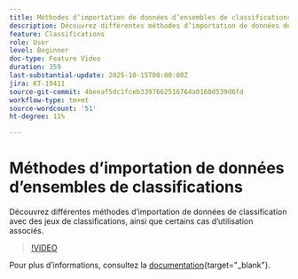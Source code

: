 ```yaml
---
title: Méthodes d’importation de données d’ensembles de classifications
description: Découvrez différentes méthodes d’importation de données de classification avec des jeux de classifications, ainsi que certains cas d’utilisation associés.
feature: Classifications
role: User
level: Beginner
doc-type: Feature Video
duration: 359
last-substantial-update: 2025-10-15T00:00:00Z
jira: KT-19411
source-git-commit: 4beeaf5dc1fceb3397662516764a0160d539d6fd
workflow-type: tm+mt
source-wordcount: '51'
ht-degree: 11%

---
```



# Méthodes d’importation de données d’ensembles de classifications

Découvrez différentes méthodes d’importation de données de classification avec des jeux de classifications, ainsi que certains cas d’utilisation associés.

>[!VIDEO](https://video.tv.adobe.com/v/3475826/?learn=on&enablevpops)

Pour plus d’informations, consultez la [documentation](https://experienceleague.adobe.com/en/docs/analytics/components/classifications/sets/overview){target="_blank"}.
